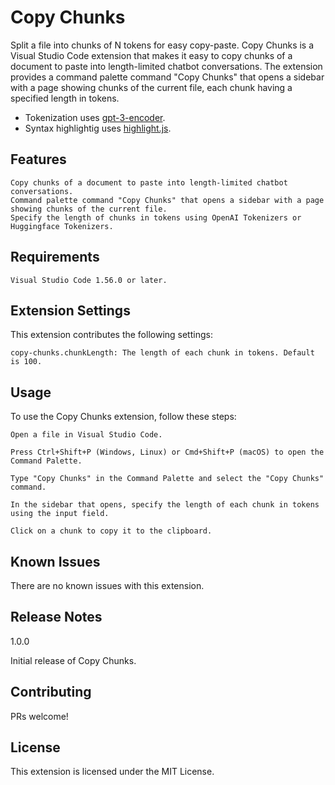 # Copy Chunks

Split a file into chunks of N tokens for easy copy-paste.
Copy Chunks is a Visual Studio Code extension that makes it easy to copy chunks of a document 
to paste into length-limited chatbot conversations. The extension provides a command palette 
command "Copy Chunks" that opens a sidebar with a page showing chunks of the current file, each 
chunk having a specified length in tokens. 

- Tokenization uses [gpt-3-encoder](https://www.npmjs.com/package/gpt-3-encoder). 
- Syntax highlightig uses [highlight.js](https://www.npmjs.com/package/highlight.js).

## Features

    Copy chunks of a document to paste into length-limited chatbot conversations.
    Command palette command "Copy Chunks" that opens a sidebar with a page showing chunks of the current file.
    Specify the length of chunks in tokens using OpenAI Tokenizers or Huggingface Tokenizers.

## Requirements

    Visual Studio Code 1.56.0 or later.

## Extension Settings

This extension contributes the following settings:

    copy-chunks.chunkLength: The length of each chunk in tokens. Default is 100.

## Usage

To use the Copy Chunks extension, follow these steps:

    Open a file in Visual Studio Code.

    Press Ctrl+Shift+P (Windows, Linux) or Cmd+Shift+P (macOS) to open the Command Palette.

    Type "Copy Chunks" in the Command Palette and select the "Copy Chunks" command.

    In the sidebar that opens, specify the length of each chunk in tokens using the input field.

    Click on a chunk to copy it to the clipboard.

## Known Issues

There are no known issues with this extension.

## Release Notes
1.0.0

Initial release of Copy Chunks.

## Contributing

PRs welcome!

## License

This extension is licensed under the MIT License.